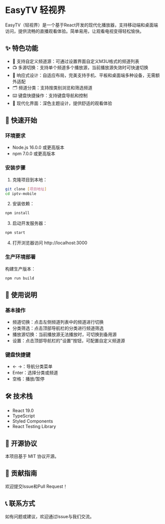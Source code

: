 # EasyTV 轻视界

EasyTV（轻视界）是一个基于React开发的现代化播放器，支持移动端和桌面端访问，提供流畅的直播观看体验。简单易用，让观看电视变得轻松愉快。

## ✨ 特色功能

- 🎯 支持自定义频道源：可通过设置界面自定义M3U格式的频道列表
- 📺 多源切换：支持单个频道多个播放源，当前播放源失效时可快速切换
- 📱 响应式设计：自适应布局，完美支持手机、平板和桌面端多种设备，无需额外适配
- 🗂️ 频道分类：支持按类别浏览和筛选频道
- ⌨️ 键盘快捷操作：支持键盘导航和控制
- 🎨 现代化界面：深色主题设计，提供舒适的观看体验

## 🚀 快速开始

### 环境要求

- Node.js 16.0.0 或更高版本
- npm 7.0.0 或更高版本

### 安装步骤

1. 克隆项目到本地：
```bash
git clone [项目地址]
cd iptv-mobile
```

2. 安装依赖：
```bash
npm install
```

3. 启动开发服务器：
```bash
npm start
```

4. 打开浏览器访问 http://localhost:3000

### 生产环境部署

构建生产版本：
```bash
npm run build
```

## 📖 使用说明

### 基本操作

- 频道切换：点击左侧频道列表中的频道进行切换
- 分类筛选：点击顶部导航栏的分类进行频道筛选
- 播放源切换：当前播放源无法播放时，可切换到备用源
- 设置：点击顶部导航栏的"设置"按钮，可配置自定义频道源

### 键盘快捷键

- ← →：导航分类菜单
- Enter：选择分类或频道
- 空格：播放/暂停

## 🛠 技术栈

- React 19.0
- TypeScript
- Styled Components
- React Testing Library

## 📄 开源协议

本项目基于 MIT 协议开源。

## 🤝 贡献指南

欢迎提交Issue和Pull Request！

## 📞 联系方式

如有问题或建议，欢迎通过Issue与我们交流。
